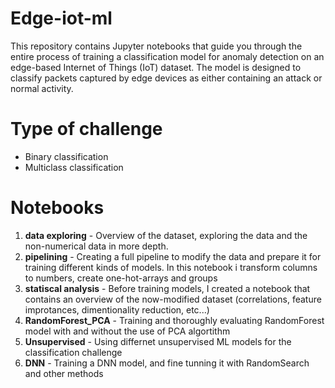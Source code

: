 # Edge-iot-ml
This repository contains Jupyter notebooks that guide you through the entire process of training a classification model for anomaly detection on an edge-based Internet of Things (IoT) dataset. The model is designed to classify packets captured by edge devices as either containing an attack or normal activity.

# Type of challenge
- Binary classification
- Multiclass classification

# Notebooks
1. **data exploring** - Overview of the dataset, exploring the data and the non-numerical data in more depth.
2. **pipelining** - Creating a full pipeline to modify the data and prepare it for training different kinds of models. In this notebook i transform columns to numbers, create one-hot-arrays and groups
3. **statiscal analysis** - Before training models, I created a notebook that contains an overview of the now-modified dataset (correlations, feature improtances, dimentionality reduction, etc...)
4. **RandomForest_PCA** - Training and thoroughly evaluating RandomForest model with and without the use of PCA algortithm
5. **Unsupervised** - Using differnet unsupervised ML models for the classification challenge
6. **DNN** - Training a DNN model, and fine tunning it with RandomSearch and other methods
